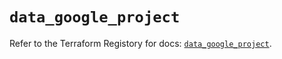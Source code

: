 # `data_google_project`

Refer to the Terraform Registory for docs: [`data_google_project`](https://registry.terraform.io/providers/hashicorp/google-beta/5.2.0/docs/data-sources/google_project).
